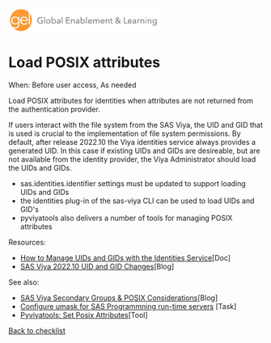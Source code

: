 ![Global Enablement & Learning](/img/gel_banner_logo_tech-partners.jpg)

# Load POSIX attributes

<!--
SortString: 0060
Description: Load POSIX attributes for identities when attributes are not returned from the authentication provider
Tags: New,Initial,Done
Topic: Kubernetes & IT Admin
Essential: -
Authors: Gerry Nelson
-->
When: Before user access, As needed

Load POSIX attributes for identities when attributes are not returned from the authentication provider.

If users interact with the file system from the SAS Viya, the UID and GID that is used is crucial to the implementation of file system permissions. By default, after release 2022.10 the Viya identities service always provides a generated UID. In this case if existing UIDs and GIDs are desireable, but are not available from the identity provider, the Viya Administrator should load the UIDs and GIDs.

* sas.identities.identifier settings must be updated to support loading UIDs and GIDs
* the identities plug-in of the sas-viya CLI can be used to load UIDs and GID's
* pyviyatools also delivers a number of tools for managing POSIX attributes

Resources:

* [How to Manage UIDs and GIDs with the Identities Service](https://go.documentation.sas.com/doc/en/sasadmincdc/default/calids/p0sgep5em2jdl1n1rbc9eqdim05t.htm)[Doc]
* [SAS Viya 2022.10 UID and GID Changes](https://communities.sas.com/t5/SAS-Communities-Library/SAS-Viya-2022-10-UID-and-GID-Changes/ta-p/841130)[Blog]

See also:

* [SAS Viya Secondary Groups & POSIX Considerations](https://communities.sas.com/t5/SAS-Communities-Library/SAS-Viya-Secondary-Groups-amp-POSIX-Considerations/ta-p/728758)[Blog]
* [Configure umask for SAS Programmning run-time servers](./configure_programming_run-time_umask.md) [Task]
* [Pyviyatools: Set Posix Attributes](https://github.com/sassoftware/pyviyatools/blob/master/setposixattributes.py)[Tool]

[Back to checklist](../checklist.md)